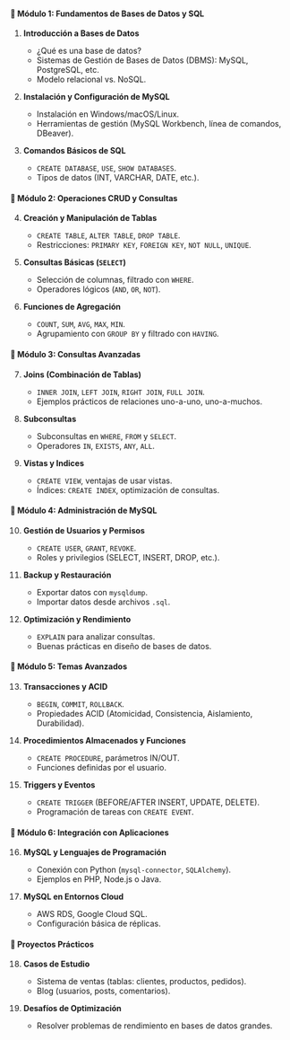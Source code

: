 #### **🔹 Módulo 1: Fundamentos de Bases de Datos y SQL**
1. **Introducción a Bases de Datos**
    - ¿Qué es una base de datos?
    - Sistemas de Gestión de Bases de Datos (DBMS): MySQL, PostgreSQL, etc.
    - Modelo relacional vs. NoSQL.
        
2. **Instalación y Configuración de MySQL**
    - Instalación en Windows/macOS/Linux.
    - Herramientas de gestión (MySQL Workbench, línea de comandos, DBeaver).
        
3. **Comandos Básicos de SQL**
    - `CREATE DATABASE`, `USE`, `SHOW DATABASES`.
    - Tipos de datos (INT, VARCHAR, DATE, etc.).
    
#### **🔹 Módulo 2: Operaciones CRUD y Consultas**
4. **Creación y Manipulación de Tablas**
    - `CREATE TABLE`, `ALTER TABLE`, `DROP TABLE`.
    - Restricciones: `PRIMARY KEY`, `FOREIGN KEY`, `NOT NULL`, `UNIQUE`.
        
5. **Consultas Básicas (`SELECT`)**
    - Selección de columnas, filtrado con `WHERE`.
    - Operadores lógicos (`AND`, `OR`, `NOT`).
        
6. **Funciones de Agregación**
    - `COUNT`, `SUM`, `AVG`, `MAX`, `MIN`.
    - Agrupamiento con `GROUP BY` y filtrado con `HAVING`.

#### **🔹 Módulo 3: Consultas Avanzadas**
7. **Joins (Combinación de Tablas)**
    - `INNER JOIN`, `LEFT JOIN`, `RIGHT JOIN`, `FULL JOIN`.
    - Ejemplos prácticos de relaciones uno-a-uno, uno-a-muchos.
        
8. **Subconsultas**
    - Subconsultas en `WHERE`, `FROM` y `SELECT`.
    - Operadores `IN`, `EXISTS`, `ANY`, `ALL`.
        
9. **Vistas y Indices**
    - `CREATE VIEW`, ventajas de usar vistas.
    - Índices: `CREATE INDEX`, optimización de consultas.

#### **🔹 Módulo 4: Administración de MySQL**
10. **Gestión de Usuarios y Permisos**
    - `CREATE USER`, `GRANT`, `REVOKE`.
    - Roles y privilegios (SELECT, INSERT, DROP, etc.).
        
11. **Backup y Restauración**
    - Exportar datos con `mysqldump`.
    - Importar datos desde archivos `.sql`.
        
12. **Optimización y Rendimiento**
    - `EXPLAIN` para analizar consultas.
    - Buenas prácticas en diseño de bases de datos.

#### **🔹 Módulo 5: Temas Avanzados**
13. **Transacciones y ACID**
    - `BEGIN`, `COMMIT`, `ROLLBACK`.
    - Propiedades ACID (Atomicidad, Consistencia, Aislamiento, Durabilidad).
        
14. **Procedimientos Almacenados y Funciones**
    - `CREATE PROCEDURE`, parámetros IN/OUT.
    - Funciones definidas por el usuario.
        
15. **Triggers y Eventos**
    - `CREATE TRIGGER` (BEFORE/AFTER INSERT, UPDATE, DELETE).
    - Programación de tareas con `CREATE EVENT`.
        
#### **🔹 Módulo 6: Integración con Aplicaciones**
16. **MySQL y Lenguajes de Programación**
    - Conexión con Python (`mysql-connector`, `SQLAlchemy`).
    - Ejemplos en PHP, Node.js o Java.
        
17. **MySQL en Entornos Cloud**
    - AWS RDS, Google Cloud SQL.
    - Configuración básica de réplicas.
        

#### **🔹 Proyectos Prácticos**
18. **Casos de Estudio**
    - Sistema de ventas (tablas: clientes, productos, pedidos).
    - Blog (usuarios, posts, comentarios).
        
19. **Desafíos de Optimización**
    - Resolver problemas de rendimiento en bases de datos grandes.